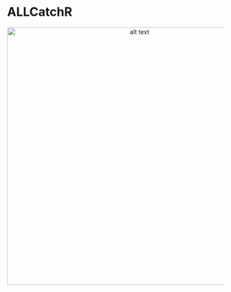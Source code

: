 # ALLCatchR
<p align="center">
<img src="https://github.com/ThomasBeder/ALLCatchR/ALLCatchR_workflow.png" alt="alt text" title="Title" width="600">
</p>
